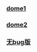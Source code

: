 ### [dome1](https://tianyuny.github.io/IFE/lingjichuxueyuan/task19/dome1.html)
### [dome2](https://tianyuny.github.io/IFE/lingjichuxueyuan/task19/dome2.html)
### [无bug版](https://tianyuny.github.io/IFE/lingjichuxueyuan/task19/)
